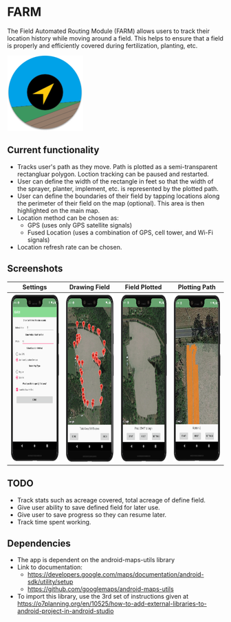 # FARM
The Field Automated Routing Module (FARM) allows users to track their location history while moving around a field. This helps to ensure that a field is properly and efficiently covered during fertilization, planting, etc.

<img src="./images/logo.png" width="176" height="176">

## Current functionality
* Tracks user's path as they move. Path is plotted as a semi-transparent rectangluar polygon. Loction tracking can be paused and restarted.
* User can define the width of the rectangle in feet so that the width of the sprayer, planter, implement, etc. is represented by the plotted path.
* User can define the boundaries of their field by tapping locations along the perimeter of their field on the map (optional). This area is then highlighted on the main map.
* Location method can be chosen as:
    * GPS (uses only GPS satellite signals)
    * Fused Location (uses a combination of GPS, cell tower, and Wi-Fi signals)
* Location refresh rate can be chosen.
## Screenshots
Settings            | Drawing Field     | Field Plotted     | Plotting Path     |
:------------------:|:-----------------:|:-----------------:|:------------------:
<img src="./images/settings.png" width="189" height="393"> | <img src="./images/drawField.png" width="189" height="393"> | <img src="./images/Ready.png" width="189" height="393"> | <img src="./images/Path.png" width="189" height="393">
## TODO
* Track stats such as acreage covered, total acreage of define field.
* Give user ability to save defined field for later use.
* Give user to save progress so they can resume later.
* Track time spent working.
## Dependencies
* The app is dependent on the android-maps-utils library
* Link to documentation: 
    * https://developers.google.com/maps/documentation/android-sdk/utility/setup
    * https://github.com/googlemaps/android-maps-utils
* To import this library, use the 3rd set of instructions given at https://o7planning.org/en/10525/how-to-add-external-libraries-to-android-project-in-android-studio
